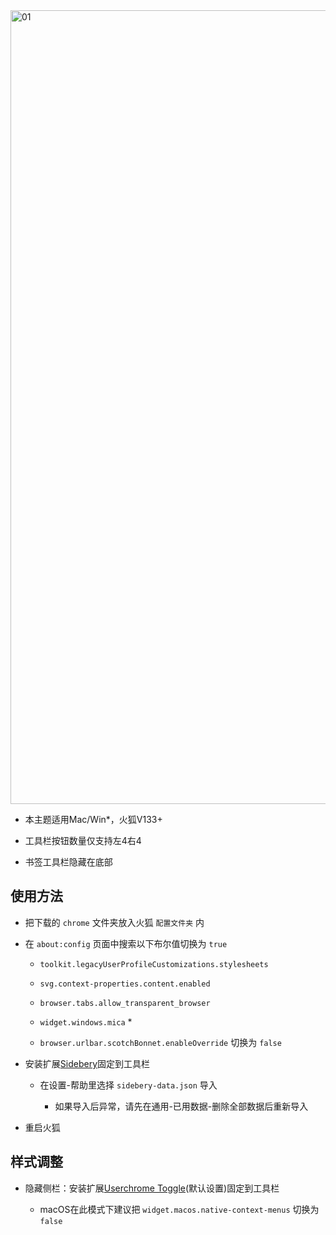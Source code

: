 <picture>
<source media="(prefers-color-scheme: light)" srcset="https://github.com/user-attachments/assets/65d5ae2c-7252-4662-8a62-f2440a371e84">
<source media="(prefers-color-scheme: dark)" srcset="https://github.com/user-attachments/assets/7d472475-5313-4fd4-b078-cc3488184e0c">
<img width="1270" alt="01">
</picture>

- 本主题适用Mac/Win*，火狐V133+

- 工具栏按钮数量仅支持左4右4

- 书签工具栏隐藏在底部

## 使用方法

- 把下载的 `chrome` 文件夹放入火狐 `配置文件夹` 内

- 在 `about:config` 页面中搜索以下布尔值切换为 `true`

  - `toolkit.legacyUserProfileCustomizations.stylesheets`

  - `svg.context-properties.content.enabled`
 
  - `browser.tabs.allow_transparent_browser`
 
  - `widget.windows.mica` *
 
  - `browser.urlbar.scotchBonnet.enableOverride` 切换为 `false`

- 安装扩展[Sidebery](https://addons.mozilla.org/firefox/addon/sidebery)固定到工具栏

  - 在设置-帮助里选择 `sidebery-data.json` 导入
    
    - 如果导入后异常，请先在通用-已用数据-删除全部数据后重新导入

- 重启火狐


## 样式调整

- 隐藏侧栏：安装扩展[Userchrome Toggle](https://addons.mozilla.org/firefox/addon/userchrome-toggle)(默认设置)固定到工具栏

  - macOS在此模式下建议把 `widget.macos.native-context-menus` 切换为 `false`
